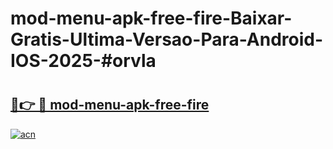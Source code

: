 # mod-menu-apk-free-fire-Baixar-Gratis-Ultima-Versao-Para-Android-IOS-2025-#orvla

# <h2><a href="https://ainizakaria.my?title=mod-menu-apk-free-fire&ref=24M">🔗👉 🔴 mod-menu-apk-free-fire</a></h2>

[![acn](https://github.com/user-attachments/assets/0f9c940e-d8b0-45ae-aac7-cd30a18b3e1c)](https://ainizakaria.my?title=mod-menu-apk-free-fire&ref=24M)

